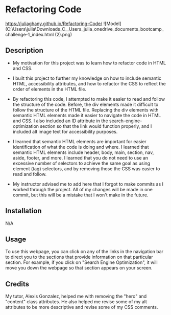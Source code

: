 # Refactoring Code

https://juliaghany.github.io/Refactoring-Code/
![Model](C:\Users\julia\Downloads\_C__Users_julia_onedrive_documents_bootcamp_challenge-1_index.html (2).png)

## Description

- My motivation for this project was to learn how to refactor code in HTML and CSS. 

- I built this project to further my knowledge on how to include semantic HTML, accessibility attributes, and how to refactor the CSS to reflect the order of elements in the HTML file. 

- By refactoring this code, I attempted to make it easier to read and follow the structure of the code. Before, the div elements made it difficult to follow the structure of the HTML file. Replacing the div elements with semantic HTML elements made it easier to navigate the code in HTML and CSS. I also included an ID attribute in the search-engine-optimization section so that the link would function properly, and I included alt image text for accessibility purposes. 

- I learned that semantic HTML elements are important for easier identification of what the code is doing and where. I learned that semantic HTML elements include header, body, main, section, nav, aside, footer, and more. I learned that you do not need to use an excessive number of selectors to achieve the same goal as using element (tag) selectors, and by removing those the CSS was easier to read and follow. 

- My instructor advised me to add here that I forgot to make commits as I worked through the project. All of my changes will be made in one commit, but this will be a mistake that I won't make in the future. 

## Installation

N/A

## Usage 

To use this webpage, you can click on any of the links in the navigation bar to direct you to the sections that provide information on that particular section. For example, if you click on "Search Engine Optimization", it will move you down the webpage so that section appears on your screen. 

## Credits

My tutor, Alexis Gonzalez, helped me with removing the "hero" and "content" class attributes. He also helped me revise some of my alt attributes to be more descriptive and revise some of my CSS comments. 
